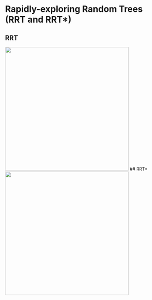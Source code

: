 # Rapidly-exploring Random Trees (RRT and RRT*)

## RRT
<img src="https://github.com/shorane/Motion_Planning/blob/master/Sampling_based/RRT_RRT_star/video/RRT_gif.gif" width="400" height="400" />
## RRT*
<img src="https://github.com/shorane/Motion_Planning/blob/master/Sampling_based/RRT_RRT_star/video/rrt_star_gif.gif" width="400" height="400" />

